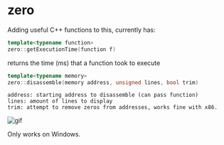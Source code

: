 # zero
Adding useful C++ functions to this, currently has:



```cpp
template<typename function>
zero::getExecutionTime(function f)
```
returns the time (ms) that a function took to execute

```cpp
template<typename memory>
zero::disassemble(memory address, unsigned lines, bool trim)
```
```
address: starting address to disassemble (can pass function)
lines: amount of lines to display
trim: attempt to remove zeros from addresses, works fine with x86.
```
![gif](https://i.imgur.com/eaPbmc3.gif)

Only works on Windows.
